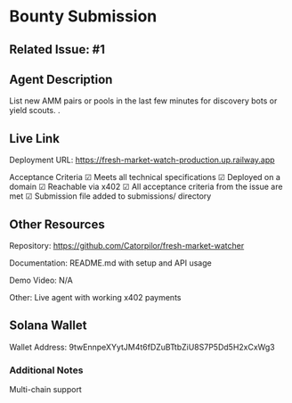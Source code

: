 # Bounty Submission

## Related Issue: #1

## Agent Description
List new AMM pairs or pools in the last few minutes for discovery bots or yield scouts.
.

## Live Link
Deployment URL: https://fresh-market-watch-production.up.railway.app

Acceptance Criteria
☑ Meets all technical specifications
☑ Deployed on a domain
☑ Reachable via x402
☑ All acceptance criteria from the issue are met
☑ Submission file added to submissions/ directory

## Other Resources
Repository: https://github.com/Catorpilor/fresh-market-watcher

Documentation: README.md with setup and API usage

Demo Video: N/A

Other: Live agent with working x402 payments

## Solana Wallet
Wallet Address: 9twEnnpeXYytJM4t6fDZuBTtbZiU8S7P5Dd5H2xCxWg3

### Additional Notes
Multi-chain support